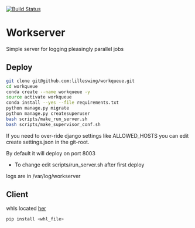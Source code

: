 [![Build Status](https://travis-ci.org/lilleswing/workqueue.svg?branch=master)](https://travis-ci.org/lilleswing/workqueue)
# Workserver
Simple server for logging pleasingly parallel jobs

## Deploy
``` bash
git clone git@github.com:lilleswing/workqueue.git
cd workqueue
conda create --name workqueue -y
source activate workqueue
conda install --yes --file requirements.txt
python manage.py migrate
python manage.py createsuperuser
bash scripts/make_run_server.sh
bash scripts/make_supervisor_conf.sh
```

If you need to over-ride django settings like ALLOWED_HOSTS
you can edit create settings.json in the git-root.

By default it will deploy on port 8003
* To change edit scripts/run_server.sh after first deploy

logs are in /var/log/workserver

## Client

whls located [her](https://karlleswing.com/misc/pypi/workqueue_client/)
```bash
pip install <whl_file>
```
